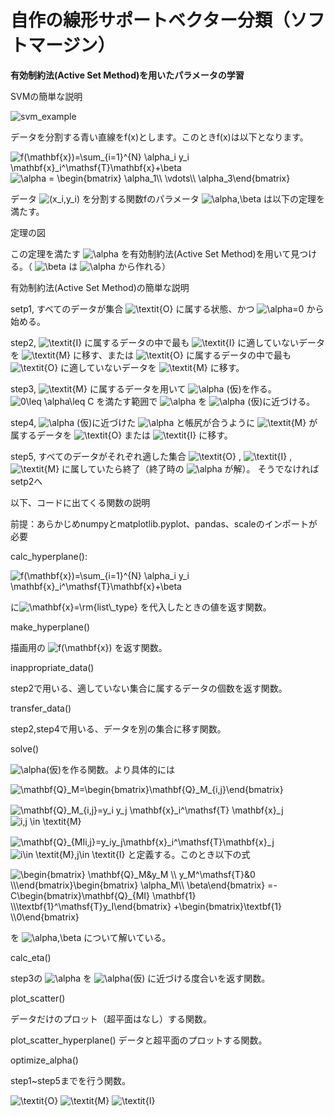 # 自作の線形サポートベクター分類（ソフトマージン）
**有効制約法(Active Set Method)を用いたパラメータの学習**

SVMの簡単な説明

![svm_example](https://user-images.githubusercontent.com/91111835/154810400-403d050e-71d0-4824-b477-81b90a37cb60.png)

データを分割する青い直線をf(x)とします。このときf(x)は以下となります。

<img src="https://latex.codecogs.com/svg.image?f(\mathbf{x})=\sum_{i=1}^{N}&space;\alpha_i&space;y_i&space;\mathbf{x}_i^\mathsf{T}\mathbf{x}&plus;\beta" title="f(\mathbf{x})=\sum_{i=1}^{N} \alpha_i y_i \mathbf{x}_i^\mathsf{T}\mathbf{x}+\beta" />

<img src="https://latex.codecogs.com/svg.image?\alpha&space;=&space;\begin{bmatrix}&space;\alpha_1\\&space;\vdots\\&space;\alpha_3\end{bmatrix}" title="\alpha = \begin{bmatrix} \alpha_1\\ \vdots\\ \alpha_3\end{bmatrix}" />


データ
<img src="https://latex.codecogs.com/svg.image?(x_i,y_i)" title="(x_i,y_i)" />
を分割する関数fのパラメータ
<img src="https://latex.codecogs.com/svg.image?\alpha,\beta" title="\alpha,\beta" />
は以下の定理を満たす。


定理の図


この定理を満たす
<img src="https://latex.codecogs.com/svg.image?\alpha" title="\alpha" />
を有効制約法(Active Set Method)を用いて見つける。（
<img src="https://latex.codecogs.com/svg.image?\beta" title="\beta" />
は
<img src="https://latex.codecogs.com/svg.image?\alpha" title="\alpha" />
から作れる）


有効制約法(Active Set Method)の簡単な説明

setp1, すべてのデータが集合
<img src="https://latex.codecogs.com/svg.image?\textit{O}" title="\textit{O}" />
に属する状態、かつ
<img src="https://latex.codecogs.com/svg.image?\alpha=0" title="\alpha=0" />
から始める。

step2, 
<img src="https://latex.codecogs.com/svg.image?\textit{I}" title="\textit{I}" />
に属するデータの中で最も
<img src="https://latex.codecogs.com/svg.image?\textit{I}" title="\textit{I}" />
に適していないデータを
<img src="https://latex.codecogs.com/svg.image?\textit{M}" title="\textit{M}" />
に移す、または
<img src="https://latex.codecogs.com/svg.image?\textit{O}" title="\textit{O}" />
に属するデータの中で最も
<img src="https://latex.codecogs.com/svg.image?\textit{O}" title="\textit{O}" />
に適していないデータを
<img src="https://latex.codecogs.com/svg.image?\textit{M}" title="\textit{M}" />
に移す。

step3, 
<img src="https://latex.codecogs.com/svg.image?\textit{M}" title="\textit{M}" />
に属するデータを用いて
<img src="https://latex.codecogs.com/svg.image?\alpha" title="\alpha" />
(仮)を作る。
<img src="https://latex.codecogs.com/svg.image?0\leq&space;\alpha\leq&space;C" title="0\leq \alpha\leq C" />
を満たす範囲で
<img src="https://latex.codecogs.com/svg.image?\alpha" title="\alpha" />
を
<img src="https://latex.codecogs.com/svg.image?\alpha" title="\alpha" />
(仮)に近づける。

step4, 
<img src="https://latex.codecogs.com/svg.image?\alpha" title="\alpha" />
(仮)に近づけた
<img src="https://latex.codecogs.com/svg.image?\alpha" title="\alpha" />
と帳尻が合うように
<img src="https://latex.codecogs.com/svg.image?\textit{M}" title="\textit{M}" />
が属するデータを
<img src="https://latex.codecogs.com/svg.image?\textit{O}" title="\textit{O}" />
または
<img src="https://latex.codecogs.com/svg.image?\textit{I}" title="\textit{I}" />
に移す。

step5, すべてのデータがそれぞれ適した集合
<img src="https://latex.codecogs.com/svg.image?\textit{O}" title="\textit{O}" />
,
<img src="https://latex.codecogs.com/svg.image?\textit{I}" title="\textit{I}" />
,
<img src="https://latex.codecogs.com/svg.image?\textit{M}" title="\textit{M}" />
に属していたら終了（終了時の
<img src="https://latex.codecogs.com/svg.image?\alpha" title="\alpha" />
が解）。
そうでなければsetp2へ

以下、コードに出てくる関数の説明

前提：あらかじめnumpyとmatplotlib.pyplot、pandas、scaleのインポートが必要

calc_hyperplane():

<img src="https://latex.codecogs.com/svg.image?f(\mathbf{x})=\sum_{i=1}^{N}&space;\alpha_i&space;y_i&space;\mathbf{x}_i^\mathsf{T}\mathbf{x}&plus;\beta" title="f(\mathbf{x})=\sum_{i=1}^{N} \alpha_i y_i \mathbf{x}_i^\mathsf{T}\mathbf{x}+\beta" />

に<img src="https://latex.codecogs.com/svg.image?\mathbf{x}=\rm{list\_type}" title="\mathbf{x}=\rm{list\_type}" />
を代入したときの値を返す関数。

make_hyperplane()

描画用の
<img src="https://latex.codecogs.com/svg.image?f(\mathbf{x})" title="f(\mathbf{x})" />
を返す関数。

inappropriate_data()

step2で用いる、適していない集合に属するデータの個数を返す関数。

transfer_data()

step2,step4で用いる、データを別の集合に移す関数。

solve()

<img src="https://latex.codecogs.com/svg.image?\alpha" title="\alpha" />(仮)を作る関数。より具体的には

<img src="https://latex.codecogs.com/svg.image?\mathbf{Q}_M=\begin{bmatrix}\mathbf{Q}_M_{i,j}\end{bmatrix}" title="\mathbf{Q}_M=\begin{bmatrix}\mathbf{Q}_M_{i,j}\end{bmatrix}" />

<img src="https://latex.codecogs.com/svg.image?\mathbf{Q}_M_{i,j}=y_i&space;y_j&space;\mathbf{x}_i^\mathsf{T}&space;\mathbf{x}_j" title="\mathbf{Q}_M_{i,j}=y_i y_j \mathbf{x}_i^\mathsf{T} \mathbf{x}_j" />　　<img src="https://latex.codecogs.com/svg.image?i,j&space;\in&space;\textit{M}" title="i,j \in \textit{M}" />

<img src="https://latex.codecogs.com/svg.image?\mathbf{Q}_{MIi,j}=y_iy_j\mathbf{x}_i^\mathsf{T}\mathbf{x}_j" title="\mathbf{Q}_{MIi,j}=y_iy_j\mathbf{x}_i^\mathsf{T}\mathbf{x}_j" />　　<img src="https://latex.codecogs.com/svg.image?i\in&space;\textit{M},j\in&space;\textit{I}" title="i\in \textit{M},j\in \textit{I}" />
と定義する。このとき以下の式

<img src="https://latex.codecogs.com/svg.image?\begin{bmatrix}&space;\mathbf{Q}_M&y_M&space;&space;\\&space;y_M^\mathsf{T}&0&space;&space;\\\end{bmatrix}\begin{bmatrix}&space;\alpha_M\\&space;\beta\end{bmatrix}&space;=-C\begin{bmatrix}\mathbf{Q}_{MI}&space;\mathbf{1}&space;\\\textbf{1}^\mathsf{T}y_I\end{bmatrix}&space;&plus;\begin{bmatrix}\textbf{1}&space;\\0\end{bmatrix}&space;" title="\begin{bmatrix} \mathbf{Q}_M&y_M \\ y_M^\mathsf{T}&0 \\\end{bmatrix}\begin{bmatrix} \alpha_M\\ \beta\end{bmatrix} =-C\begin{bmatrix}\mathbf{Q}_{MI} \mathbf{1} \\\textbf{1}^\mathsf{T}y_I\end{bmatrix} +\begin{bmatrix}\textbf{1} \\0\end{bmatrix} " />

を
<img src="https://latex.codecogs.com/svg.image?\alpha,\beta" title="\alpha,\beta" />
について解いている。

calc_eta()

step3の
<img src="https://latex.codecogs.com/svg.image?\alpha" title="\alpha" />
を
<img src="https://latex.codecogs.com/svg.image?\alpha" title="\alpha" />(仮)
に近づける度合いを返す関数。

plot_scatter()

データだけのプロット（超平面はなし）する関数。

plot_scatter_hyperplane()
データと超平面のプロットする関数。

optimize_alpha()

step1~step5までを行う関数。


<img src="https://latex.codecogs.com/svg.image?\textit{O}" title="\textit{O}" />
<img src="https://latex.codecogs.com/svg.image?\textit{M}" title="\textit{M}" />
<img src="https://latex.codecogs.com/svg.image?\textit{I}" title="\textit{I}" />
